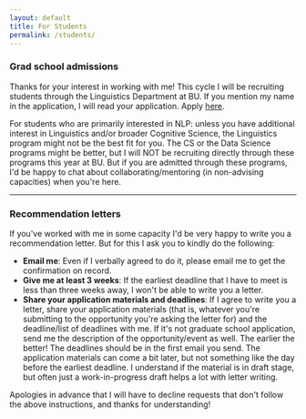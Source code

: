 ```yaml
---
layout: default
title: For Students
permalink: /students/
---
```


### Grad school admissions

Thanks for your interest in working with me! This cycle I will be recruiting students through the Linguistics Department at BU. If you mention my name in the application, I will read your application. Apply [here](https://ling.bu.edu/).

For students who are primarily interested in NLP: unless you have additional interest in Linguistics and/or broader Cognitive Science, the Linguistics program might not be the best fit for you. The CS or the Data Science programs might be better, but I will NOT be recruiting directly through these programs this year at BU. But if you are admitted through these programs, I'd be happy to chat about collaborating/mentoring (in non-advising capacities) when you're here.

* * *

### Recommendation letters

If you've worked with me in some capacity I'd be very happy to write you a recommendation letter. But for this I ask you to kindly do the following:

* **Email me**: Even if I verbally agreed to do it, please email me to get the confirmation on record.
* **Give me at least 3 weeks**: If the earliest deadline that I have to meet is less than three weeks away, I won't be able to write you a letter.
* **Share your application materials and deadlines**: If I agree to write you a letter, share your application materials (that is, whatever you're submitting to the opportunity you're asking the letter for) and the deadline/list of deadlines with me. If it's not graduate school application, send me the description of the opportunity/event as well. The earlier the better! The deadlines should be in the first email you send. The application materials can come a bit later, but not something like the day before the earliest deadline. I understand if the material is in draft stage, but often just a work-in-progress draft helps a lot with letter writing.

Apologies in advance that I will have to decline requests that don't follow the above instructions, and thanks for understanding!


